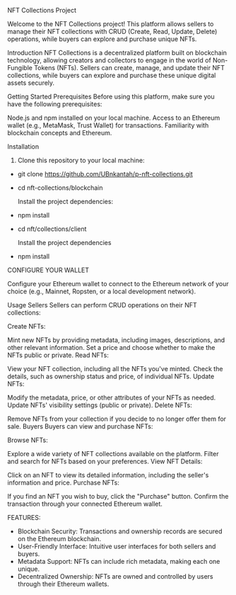 NFT Collections Project

Welcome to the NFT Collections project! This platform allows sellers to manage their NFT collections with CRUD (Create, Read, Update, Delete) operations, while buyers can explore and purchase unique NFTs.


Introduction
NFT Collections is a decentralized platform built on blockchain technology, allowing creators and collectors to engage in the world of Non-Fungible Tokens (NFTs). Sellers can create, manage, and update their NFT collections, while buyers can explore and purchase these unique digital assets securely.

Getting Started
Prerequisites
Before using this platform, make sure you have the following prerequisites:

Node.js and npm installed on your local machine.
Access to an Ethereum wallet (e.g., MetaMask, Trust Wallet) for transactions.
Familiarity with blockchain concepts and Ethereum.

Installation
1. Clone this repository to your local machine:

* git clone https://github.com/UBnkantah/p-nft-collections.git
* cd nft-collections/blockchain

    Install the project dependencies:
* npm install

* cd nft/collections/client

    Install the project dependencies

* npm install

CONFIGURE YOUR WALLET

Configure your Ethereum wallet to connect to the Ethereum network of your choice (e.g., Mainnet, Ropsten, or a local development network).

Usage
Sellers
Sellers can perform CRUD operations on their NFT collections:

Create NFTs:

Mint new NFTs by providing metadata, including images, descriptions, and other relevant information.
Set a price and choose whether to make the NFTs public or private.
Read NFTs:

View your NFT collection, including all the NFTs you've minted.
Check the details, such as ownership status and price, of individual NFTs.
Update NFTs:

Modify the metadata, price, or other attributes of your NFTs as needed.
Update NFTs' visibility settings (public or private).
Delete NFTs:

Remove NFTs from your collection if you decide to no longer offer them for sale.
Buyers
Buyers can view and purchase NFTs:

Browse NFTs:

Explore a wide variety of NFT collections available on the platform.
Filter and search for NFTs based on your preferences.
View NFT Details:

Click on an NFT to view its detailed information, including the seller's information and price.
Purchase NFTs:

If you find an NFT you wish to buy, click the "Purchase" button.
Confirm the transaction through your connected Ethereum wallet.


FEATURES: 

* Blockchain Security: Transactions and ownership records are secured on the Ethereum blockchain.
* User-Friendly Interface: Intuitive user interfaces for both sellers and buyers.
* Metadata Support: NFTs can include rich metadata, making each one unique.
* Decentralized Ownership: NFTs are owned and controlled by users through their Ethereum wallets.

